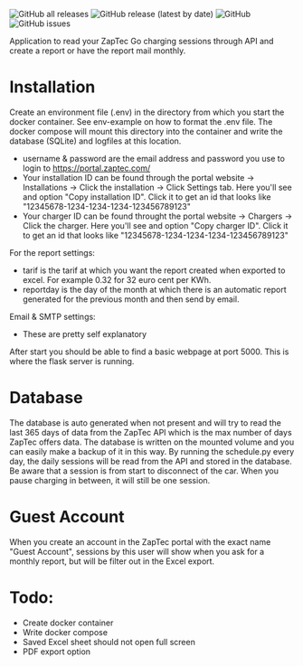 ![GitHub all releases](https://img.shields.io/github/downloads/thegabeman/ZapTecReporting/total?logo=Github&style=plastic)
![GitHub release (latest by date)](https://img.shields.io/github/v/release/thegabeman/ZapTecReporting?style=plastic)
![GitHub](https://img.shields.io/github/license/thegabeman/ZapTecReporting?style=plastic)
![GitHub issues](https://img.shields.io/github/issues/thegabeman/ZapTecReporting?style=plastic)

Application to read your ZapTec Go charging sessions through API and create a report or have the report mail monthly.

# Installation
Create an environment file (.env) in the directory from which you start the docker container.
See env-example on how to format the .env file. The docker compose will mount this directory into the container and write the database (SQLite) and logfiles at this location.

- username & password are the email address and password you use to login to https://portal.zaptec.com/
- Your installation ID can be found through the portal website -> Installations -> Click the installation -> Click Settings tab. Here you'll see and option "Copy installation ID". Click it to get an id that looks like "12345678-1234-1234-1234-123456789123"
- Your charger ID can be found throught the portal website -> Chargers -> Click the charger.  Here you'll see and option "Copy charger ID". Click it to get an id that looks like "12345678-1234-1234-1234-123456789123"


For the report settings:
- tarif is the tarif at which you want the report created when exported to excel. For example 0.32 for 32 euro cent per KWh.
- reportday is the day of the month at which there is an automatic report generated for the previous month and then send by email.

Email & SMTP settings:
- These are pretty self explanatory

After start you should be able to find a basic webpage at port 5000. This is where the flask server is running.

# Database
The database is auto generated when not present and will try to read the last 365 days of data from the ZapTec API which is the max number of days ZapTec offers data. The database is written on the mounted volume and you can easily make a backup of it in this way. By running the schedule.py every day, the daily sessions will be read from the API and stored in the database. Be aware that a session is from start to disconnect of the car. When you pause charging in between, it will still be one session.

# Guest Account
When you create an account in the ZapTec portal with the exact name "Guest Account", sessions by this user will show when you ask for a monthly report, but will be filter out in the Excel export.


# Todo:
- Create docker container
- Write docker compose
- Saved Excel sheet should not open full screen
- PDF export option
